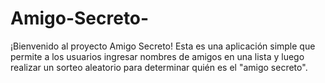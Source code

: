# Amigo-Secreto-
¡Bienvenido al proyecto Amigo Secreto! Esta es una aplicación simple que permite a los usuarios ingresar nombres de amigos en una lista y luego realizar un sorteo aleatorio para determinar quién es el "amigo secreto".
